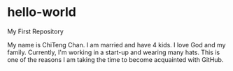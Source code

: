 # hello-world
My First Repository

My name is ChiTeng Chan.
I am married and have 4 kids.  I love God and my family.
Currently, I'm working in a start-up and wearing many hats.  This is one of the reasons I am taking the time to become acquainted with GitHub.
